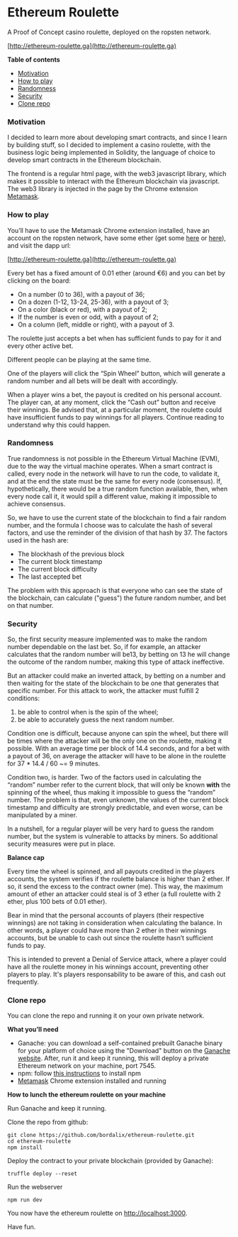 # Ethereum Roulette

A Proof of Concept casino roulette, deployed on the ropsten network.

[http://ethereum-roulette.ga](http://ethereum-roulette.ga)

**Table of contents**

- [Motivation](#motivation)
- [How to play](#how-to-play)
- [Randomness](#randomness)
- [Security](#security)
- [Clone repo](#clone-repo)

### Motivation

I decided to learn more about developing smart contracts, and since I learn by
building stuff, so I decided to implement a casino roulette, with the business
logic being implemented in Solidity, the language of choice to develop smart
contracts in the Ethereum blockchain.

The frontend is a regular html page, with the web3 javascript library, which
makes it possible to interact with the Ethereum blockchain via javascript.
The web3 library is injected in the page by the Chrome extension
[Metamask](https://metamask.io/).

### How to play

You’ll have to use the Metamask Chrome extension installed, have an account
on the ropsten network, have some ether (get some
[here](http://faucet.ropsten.be:3001/) or [here](https://faucet.metamask.io/)),
and visit the dapp url:

[http://ethereum-roulette.ga](http://ethereum-roulette.ga)

Every bet has a fixed amount of 0.01 ether (around €6) and you can bet by
clicking on the board:

- On a number (0 to 36), with a payout of 36;
- On a dozen (1-12, 13-24, 25-36), with a payout of 3;
- On a color (black or red), with a payout of 2;
- If the number is even or odd, with a payout of 2;
- On a column (left, middle or right), with a payout of 3.

The roulette just accepts a bet when has sufficient funds to pay for it
and every other active bet.

Different people can be playing at the same time.

One of the players will click the “Spin Wheel” button, which will generate
a random number and all bets will be dealt with accordingly.

When a player wins a bet, the payout is credited on his personal account.
The player can, at any moment, click the “Cash out” button and receive
their winnings. Be advised that, at a particular moment, the roulette
could have insufficient funds to pay winnings for all players. Continue
reading to understand why this could happen.

### Randomness

True randomness is not possible in the Ethereum Virtual Machine (EVM), due to
the way the virtual machine operates. When a smart contract is called, every
node in the network will have to run the code, to validate it, and at the end
the state must be the same for every node (consensus). If, hypothetically,
there would be a true random function available, then, when every node call it,
it would spill a different value, making it impossible to achieve consensus.

So, we have to use the current state of the blockchain to find a fair random
number, and the formula I choose was to calculate the hash of several factors,
and use the reminder of the division of that hash by 37. The factors used in
the hash are:

- The blockhash of the previous block
- The current block timestamp
- The current block difficulty
- The last accepted bet

The problem with this approach is that everyone who can see the state of the
blockchain, can calculate ("guess") the future random number, and bet on that
number.

### Security

So, the first security measure implemented was to make the random number
dependable on the last bet. So, if for example, an attacker calculates that the
random number will be13, by betting on 13 he will change the outcome of the
random number, making this type of attack ineffective.

But an attacker could make an inverted attack, by betting on a number and then
waiting for the state of the blockchain to be one that generates that specific
number. For this attack to work, the attacker must fulfill 2 conditions:

1. be able to control when is the spin of the wheel;
2. be able to accurately guess the next random number.

Condition one is difficult, because anyone can spin the wheel, but there will
be times where the attacker will be the only one on the roulette, making it
possible. With an average time per block of 14.4 seconds, and for a bet with a
payout of 36, on average the attacker will have to be alone in the roulette for
37 * 14.4 / 60 ~=  9 minutes.

Condition two, is harder. Two of the factors used in calculating the
“random” number refer to the current block, that will only be known
**with** the spinning of the wheel, thus making it impossible to guess the
“random” number. The problem is that, even unknown, the values of the
current block timestamp and difficulty are strongly predictable, and even
worse, can be manipulated by a miner.

In a nutshell, for a regular player will be very hard to guess the random
number, but the system is vulnerable to attacks by miners. So additional
security measures were put in place.

**Balance cap**

Every time the wheel is spinned, and all payouts credited in the players
accounts, the system verifies if the roulette balance is higher than 2 ether.
If so, it send the excess to the contract owner (me). This way, the maximum
amount of ether an attacker could steal is of 3 ether (a full roulette with 2
ether, plus 100 bets of 0.01 ether).

Bear in mind that the personal accounts of players (their respective winnings)
are not taking in consideration when calculating the balance. In other words,
a player could have more than 2 ether in their winnings accounts, but be unable
to cash out since the roulette hasn’t sufficient funds to pay.

This is intended to prevent a Denial of Service attack, where a player could
have all the roulette money in his winnings account, preventing other players
to play. It's players responsability to be aware of this, and cash out
frequently.

### Clone repo

You can clone the repo and running it on your own private network.

**What you’ll need**

- Ganache: you can download a self-contained prebuilt Ganache binary for your platform of choice using the "Download" button on the [Ganache website](http://truffleframework.com/ganache/). After, run it and keep it running, this will deploy a private Ethereum network on your machine, port 7545.
- npm: follow [this instructions](https://www.npmjs.com/get-npm) to install npm
- [Metamask](https://metamask.io) Chrome extension installed and running

**How to lunch the ethereum roulette on your machine**

Run Ganache and keep it running.

Clone the repo from github:

    git clone https://github.com/bordalix/ethereum-roulette.git
    cd ethereum-roulette
    npm install

Deploy the contract to your private blockchain (provided by Ganache):

    truffle deploy --reset

Run the webserver

    npm run dev

You now have the ethereum roulette on [http://localhost:3000](http://localhost:3000).

Have fun. 

